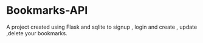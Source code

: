 # Bookmarks-API

A project created using Flask and sqlite to signup , login and create , update ,delete your bookmarks.
